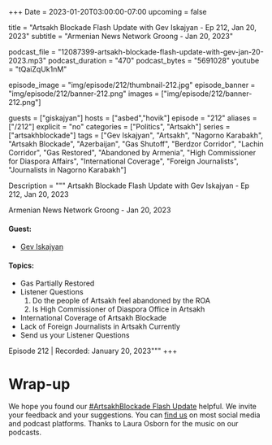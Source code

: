 +++
Date = 2023-01-20T03:00:00-07:00
upcoming = false

title = "Artsakh Blockade Flash Update with Gev Iskajyan - Ep 212, Jan 20, 2023"
subtitle = "Armenian News Network Groong - Jan 20, 2023"

podcast_file = "12087399-artsakh-blockade-flash-update-with-gev-jan-20-2023.mp3"
podcast_duration = "470"
podcast_bytes = "5691028"
youtube = "tQaiZqUk1nM"

episode_image = "img/episode/212/thumbnail-212.jpg"
episode_banner = "img/episode/212/banner-212.png"
images = ["img/episode/212/banner-212.png"]

guests = ["giskajyan"]
hosts = ["asbed","hovik"]
episode = "212"
aliases = ["/212"]
explicit = "no"
categories = ["Politics", "Artsakh"]
series = ["artsakhblockade"]
tags = ["Gev Iskajyan", "Artsakh", "Nagorno Karabakh", "Artsakh Blockade", "Azerbaijan", "Gas Shutoff", "Berdzor Corridor", "Lachin Corridor", "Gas Restored", "Abandoned by Armenia", "High Commissioner for Diaspora Affairs", "International Coverage", "Foreign Journalists", "Journalists in Nagorno Karabakh"]

Description = """
Artsakh Blockade Flash Update with Gev Iskajyan - Ep 212, Jan 20, 2023

Armenian News Network Groong - Jan 20, 2023

#### Guest: 
* [Gev Iskajyan](/guest/giskajyan)

#### Topics:
* Gas Partially Restored
* Listener Questions
    1. Do the people of Artsakh feel abandoned by the ROA
    2. Is High Commissioner of Diaspora Office in Artsakh
* International Coverage of Artsakh Blockade
* Lack of Foreign Journalists in Artsakh Currently
* Send us your Listener Questions

Episode 212 | Recorded: January 20, 2023"""
+++


# Wrap-up

We hope you found our [#ArtsakhBlockade Flash Update](https://podcasts.groong.org/) helpful. We invite your feedback and your suggestions. You can [find us](https://linktr.ee/groong) on most social media and podcast platforms. Thanks to Laura Osborn for the music on our podcasts.
